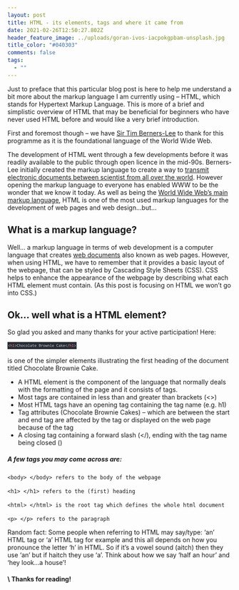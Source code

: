 ```yaml
---
layout: post
title: HTML - its elements, tags and where it came from
date: 2021-02-26T12:50:27.802Z
header_feature_image: ../uploads/goran-ivos-iacpokgpbam-unsplash.jpg
title_color: "#040303"
comments: false
tags:
  - ""
---
```

Just to preface that this particular blog post is here to help me understand a bit more about the markup language I am currently using – HTML, which stands for Hypertext Markup Language. This is more of a brief and simplistic overview of HTML that may be beneficial for beginners who have never used HTML before and would like a very brief introduction.


First and foremost though – we have [Sir Tim Berners-Lee](https://www.computerhope.com/people/tim_berners-lee.htm) to thank for this programme as it is the foundational language of the World Wide Web.


The development of HTML went through a few developments before it was readily available to the public through open licence in the mid-90s. Berners-Lee initially created the markup language to create a way to [transmit electronic documents between scientist from all over the world](https://home.cern/science/computing/birth-web). However opening the markup language to everyone has enabled WWW to be the wonder that we know it today.
As well as being the [World Wide Web’s main markup language](https://html.spec.whatwg.org/#is-this-html5?), HTML is one of the most used markup languages for the development of web pages and web design…but…


## What is a markup language?


Well… a markup language in terms of web development is a computer language that creates [web documents](https://www.computerhope.com/jargon/h/html.htm) also known as web pages. However, when using HTML, we have to remember that it provides a basic layout of the webpage, that can be styled by Cascading Style Sheets (CSS).  CSS helps to enhance the appearance of the webpage by describing what each HTML element must contain. (As this post is focusing on HTML we won’t go into CSS.)


## Ok… well what is a HTML element?


So glad you asked and many thanks for your active participation!
Here:

![<h1>Chocolate Brownie Cakes</h1>](../uploads/h1-chocolate-cake-srcnsht.jpg)

   is one of the simpler elements illustrating the first heading of the document titled Chocolate Brownie Cake.

* A HTML element is the component of the language that normally deals with the formatting of the page and it consists of tags.
* Most tags are contained in less than and greater than brackets (<>)
* Most HTML tags have an opening tag containing the tag name (e.g. h1)
* Tag attributes (Chocolate Brownie Cakes) – which are between the start and end tag are affected by the tag or displayed on the web page because of the tag
* A closing tag containing a forward slash (</), ending with the tag name being closed (</h1>)


##### A few tags you may come across are:

`<body> </body> refers to the body of the webpage`

`<h1> </h1> refers to the (first) heading `

`<html> </html> is the root tag which defines the whole html document`

`<p> </p> refers to the paragraph`


Random fact: Some people when referring to HTML may say/type: ‘an’ HTML tag or ‘a’ HTML tag for example and this all depends on how you pronounce the letter ‘h’ in HTML. So if it’s a vowel sound (aitch) then they use ‘an’ but if haitch they use ‘a’. Think about how we say ‘half an hour’ and ‘hey look…a house’!

#### \    Thanks for reading!
